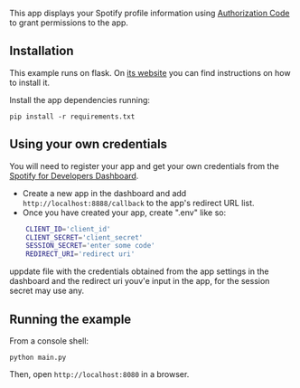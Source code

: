 This app displays your Spotify profile information using [Authorization Code](https://developer.spotify.com/documentation/web-api/tutorials/code-flow)
to grant permissions to the app.

## Installation

This example runs on flask. On [its website](https://flask.palletsprojects.com/en/3.0.x/installation/) you can find instructions on how to install it.

Install the app dependencies running:

    pip install -r requirements.txt

## Using your own credentials

You will need to register your app and get your own credentials from the [Spotify for Developers Dashboard](https://developer.spotify.com/dashboard).

- Create a new app in the dashboard and add `http://localhost:8888/callback` to the app's redirect URL list.
- Once you have created your app, 
create ".env" like so:
```bash
    CLIENT_ID='client_id'
    CLIENT_SECRET='client_secret'
    SESSION_SECRET='enter some code'
    REDIRECT_URI='redirect uri'
```
uppdate file with the credentials obtained from the app settings in the dashboard and the 
redirect uri youv'e input in the app,
for the session secret may use any.

## Running the example

From a console shell:

    python main.py

Then, open `http://localhost:8080` in a browser.